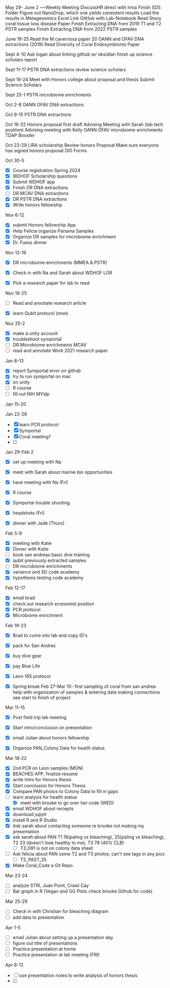 May 29- June 2
~~Weekly Meeting
DiscussHR direct with Irma
Finish SDS Folder
Figure out NanoDrop, which one yields consistent results
Load the results in Metagenomics Excel
Link GitHub with Lab-Notebook
Read Stony coral tissue loss disease Paper 
Finish Extracting DNA from 2019 T1 and T2 PSTR samples
Finish Extracting DNA from 2022 PSTR samples

June 19-25
Read the M cavernosa paper
20 OANN and OFAV DNA extractions (2019) 
Read Diversity of Coral Endosymbionts Paper 

Sept 4-10
Ask logan about linking github w/ obsidian
finish up science scholars report

Sept 11-17
PSTR DNA extractions
review science scholars

Sept 18-24
Meet with Honors college about proposal and thesis 
Submit Science Scholars 

Sept 25-1
PSTR microbiome enrichments

Oct 2-8
OANN OFAV DNA extractions

Oct 9-15
PSTR DNA extractions

Oct 16-22
Honors proposal first draft 
Advising Meeting with Sarah (lab tech position)
Advising meeting with Kelly
OANN OFAV microbiome enrichments
TDAP Booster

Oct 23-29
LIRA scholarship 
Review honors Proposal
Make sure everyone has signed honors proposal
DIG Forms

Oct 30-5
- [x] Course registration Spring 2024
- [x] WDHOF Scholarship questions
- [x] Submit WDHOF app
- [x] Finish DR DNA extractions
 - [ ] DR MCAV DNA extractions
- [x] DR PSTR DNA extractions
- [x] Write honors fellowship

Nov 6-12
- [x] submit Honors fellowship App
- [x] Help Felicia organize Panama Samples
- [x] Organize DR samples for microbiome enrichment
- [x] Dr. Fuess dinner 

Nov 12-19 
- [x] DR microbiome enrichments (MMEA & PSTR)
- [x] Check in with Na and Sarah about WDHOF LOR
- [x] Pick a research paper for lab to read


Nov 19-25
- [ ] Read and annotate research article
- [x] learn Qubit protocol (mon)


Nov 25-2
- [x] make a unity account
- [x] troubleshoot symportal
- [ ] DR Microbiome enrichments MCAV
- [ ] read and annotate Work 2021 research paper 

Jan 8-13
- [x] report Symportal error on github
- [x] try to run symportal on mac 
- [x] on unity
- [ ] R course
- [ ] fill out NIH MYidp 

Jan 15-20

Jan 22-26
- [x] learn PCR protocol
- [x] Symportal 
- [x] Coral meeting?
- [ ] 

Jan 29-Feb 2
- [x] set up meeting with Na 
- [x] meet with Sarah about marine bio opportunities
- [x] have meeting with Na (Fri)
- [x] R course
- [x] Symportal trouble shooting
- [x] headshots (Fri)
- [x] dinner with Jade (Thurs)


Feb 5-9
- [x] meeting with Katie
- [x] Dinner with Katie
- [ ] book san andreas basic dive training
- [x] qubit previously extracted samples
- [ ] DR microbiome enrichments
- [x] variance and SD code academy
- [x] hypothesis testing code academy

Feb 12-17
- [x] email brad
- [x] check out research economist position
- [x] PCR protocol
- [x] Microbiome enrichment

Feb 19-23
- [x] Brad to come into lab and copy ID's
- [x] pack for San Andres
- [x] buy dive gear
- [x] pay Blue Life
- [x] Leon 16S protocol

- [x] Spring break Feb 27-Mar 10- first sampling of coral from san andrea
		help with organization of samples & entering data
		making connections
		see start to finish of project

Mar 11-15
- [x] Post field trip lab meeting
- [x] Start intro/conclusion on presentation
- [x] email Julian about honors fellowship
- [x] Organize PAN_Colony Data for health status


Mar 18-22
- [x] 2nd PCR on Leon samples (MON)
- [x] BEACHES APP, finalize resume 
- [x] write Intro for Honors thesis 
- [x] Start conclusion for Honors Thesis 
- [x] Compare PAN photos to Colony Data to fill in gaps
- [ ] learn analysis for health status 
	- [x] meet with brooke to go over her code (WED)
- [x] email WDHOF about reciepts
- [x] download jupytr
- [x] install R and R Studio
- [x] Ask sarah about contacting someone re brooke not making my presentation
- [x] ask sarah about PAN T1 16(paling vs bleaching), 25(paling vs bleaching), T2 33 (doesn't look healthy to me), T3 78 (40% CLB)
	- [ ] T3_091 is not on colony data sheet
- [ ] Ask felicia about PAN some T2 and T3 photos, can't see tags in any pics 
	- [ ] T2_PAST_35
- [x] Make Coral_Code a Git Repo

Mar 23-24
- [ ] analyze STRI, Juan Point, Crawl Cay
- [ ] Bar graph in R (Vegan and GG Plots check brooke Github for code)

Mar 25-29
- [ ] Check in with Christian for bleaching diagram
- [ ] add data to presentation

Apr 1-5
- [ ] email Julian about setting up a presentation day
- [ ] figure out title of presentations 
- [ ] Practice presentation at home
- [ ] Practice presentation at lab meeting (FRI)

Apr 8-12
- [ ] use presentation notes to write analysis of honors thesis
- [ ] 


		



